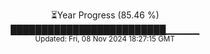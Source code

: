 <p align="center">
⏳Year Progress (85.46 %) <br>
█████████████████████████▁▁▁▁▁ <br>
<sub>Updated: Fri, 08 Nov 2024 18:27:15 GMT</sub>
</p>

